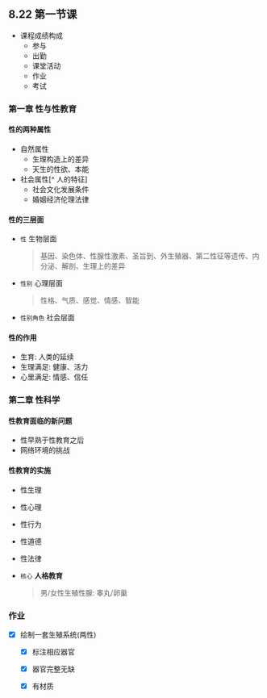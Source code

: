 ## 8.22 第一节课
- 课程成绩构成
  - 参与
  - 出勤
  - 课堂活动
  - 作业
  - 考试

### 第一章 性与性教育
#### **性的两种属性**
- 自然属性
	- 生理构造上的差异
	- 天生的性欲、本能
- 社会属性[^ 人的特征]
	- 社会文化发展条件
	- 婚姻经济伦理法律
#### **性的三层面**
- `性` 生物层面
	
	> 基因、染色体、性腺性激素、圣旨到、外生殖器、第二性征等遗传、内分泌、解剖、生理上的差异
- `性别` 心理层面
	
	> 性格、气质、感觉、情感、智能
- `性别角色` 社会层面
#### 性的作用
- 生育: 人类的延续
- 生理满足: 健康、活力
- 心里满足: 情感、信任



### 第二章 性科学
#### 性教育面临的新问题
- 性早熟于性教育之后
- 网络环境的挑战
#### 性教育的实施
- 性生理

- 性心理

- 性行为

- 性道德

- 性法律

- `核心` **人格教育**

  >  男/女性生殖性腺: 睾丸/卵巢
### 作业
- [x] 绘制一套生殖系统(两性)

  - [x]  标注相应器官

  - [x] 器官完整无缺

  - [x] 有材质